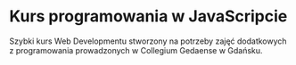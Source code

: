 # Kurs programowania w JavaScripcie
Szybki kurs Web Developmentu stworzony na potrzeby zajęć dodatkowych z programowania prowadzonych w Collegium Gedaense w Gdańsku.
